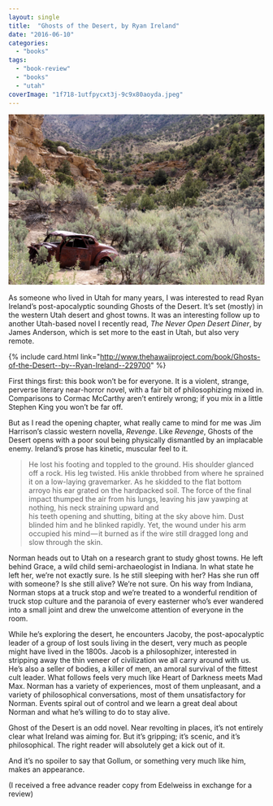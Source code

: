 ```yaml
---
layout: single
title:  "Ghosts of the Desert, by Ryan Ireland"
date: "2016-06-10"
categories: 
  - "books"
tags: 
  - "book-review"
  - "books"
  - "utah"
coverImage: "1f718-1utfpycxt3j-9c9x80aoyda.jpeg"
---
```


![](/assets/images/1f718-1utfpycxt3j-9c9x80aoyda.jpeg)

As someone who lived in Utah for many years, I was interested to read Ryan Ireland’s post-apocalyptic sounding Ghosts of the Desert. It’s set (mostly) in the western Utah desert and ghost towns. It was an interesting follow up to another Utah-based novel I recently read, _The Never Open Desert Diner_, by James Anderson, which is set more to the east in Utah, but also very  
remote.

{% include card.html link="http://www.thehawaiiproject.com/book/Ghosts-of-the-Desert--by--Ryan-Ireland--229700" %}

First things first: this book won’t be for everyone. It is a violent, strange, perverse literary near-horror novel, with a fair bit of philosophizing mixed in. Comparisons to Cormac McCarthy aren’t entirely wrong; if you mix in a little Stephen King you won’t be far off.

But as I read the opening chapter, what really came to mind for me was Jim Harrison’s classic western novella, _Revenge_. Like _Revenge_, Ghosts of the Desert opens with a poor soul being physically dismantled by an implacable enemy. Ireland’s prose has kinetic, muscular feel to it.

> He lost his footing and toppled to the ground. His shoulder glanced off a rock. His leg twisted. His ankle throbbed from where he sprained it on a low-laying gravemarker. As he skidded to the flat bottom arroyo his ear grated on the hardpacked soil. The force of the final impact thumped the air from his lungs, leaving his jaw yawping at nothing, his neck straining upward and  
> his teeth opening and shutting, biting at the sky above him. Dust blinded him and he blinked rapidly. Yet, the wound under his arm occupied his mind — it burned as if the wire still dragged long and slow through the skin.

Norman heads out to Utah on a research grant to study ghost towns. He left behind Grace, a wild child semi-archaeologist in Indiana. In what state he left her, we’re not exactly sure. Is he still sleeping with her? Has she run off with someone? Is she still alive? We’re not sure. On his way from Indiana, Norman stops at a truck stop and we’re treated to a wonderful rendition of truck stop culture and the paranoia of every easterner who’s ever wandered into a small joint and drew the unwelcome attention of everyone in the room.

While he’s exploring the desert, he encounters Jacoby, the post-apocalyptic leader of a group of lost souls living in the desert, very much as people might have lived in the 1800s. Jacob is a philosophizer, interested in stripping away the thin veneer of civilization we all carry around with us. He’s also a seller of bodies, a killer of men, an amoral survival of the fittest cult leader. What follows feels very much like Heart of Darkness meets Mad Max. Norman has a variety of experiences, most of them unpleasant, and a variety of philosophical conversations, most of them unsatisfactory for Norman. Events spiral out of control and we learn a great deal about Norman and what he’s willing to do to stay alive.

Ghost of the Desert is an odd novel. Near revolting in places, it’s not entirely clear what Ireland was aiming for. But it’s gripping; it’s scenic, and it’s philosophical. The right reader will absolutely get a kick out of it.

And it’s no spoiler to say that Gollum, or something very much like him, makes an appearance.

(I received a free advance reader copy from Edelweiss in exchange for a review)

